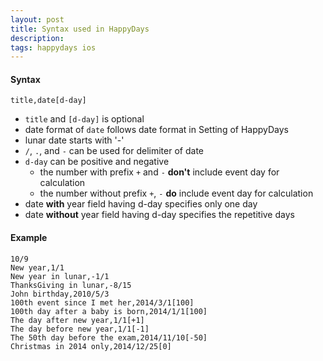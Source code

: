 ```yaml
---
layout: post
title: Syntax used in HappyDays
description: 
tags: happydays ios
---
```


#### Syntax

    title,date[d-day]

- `title` and `[d-day]` is optional
- date format of `date` follows date format  in Setting of HappyDays
- lunar date starts with '-'
- `/`, `.`, and `-` can be used for delimiter of date
- `d-day` can be positive and negative
  - the number with prefix `+` and `-` **don't** include event day for calculation
  - the number without prefix `+`, `-` **do** include event day for calculation
- date **with** year field having d-day specifies only one day
- date **without** year field having d-day specifies the repetitive days

#### Example

	10/9
	New year,1/1
	New year in lunar,-1/1
	ThanksGiving in lunar,-8/15
	John birthday,2010/5/3
	100th event since I met her,2014/3/1[100]
	100th day after a baby is born,2014/1/1[100]
	The day after new year,1/1[+1]
	The day before new year,1/1[-1]
	The 50th day before the exam,2014/11/10[-50]
	Christmas in 2014 only,2014/12/25[0]


